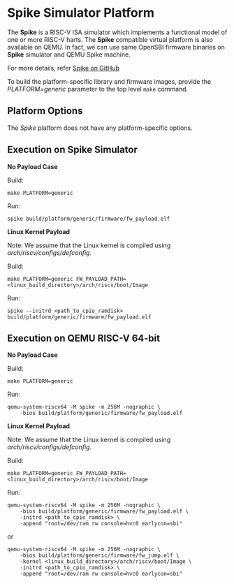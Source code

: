 Spike Simulator Platform
========================

The **Spike** is a RISC-V ISA simulator which implements a functional model
of one or more RISC-V harts. The **Spike** compatible virtual platform is
also available on QEMU. In fact, we can use same OpenSBI firmware binaries
on **Spike** simulator and QEMU Spike machine.

For more details, refer [Spike on GitHub](https://github.com/riscv/riscv-isa-sim)

To build the platform-specific library and firmware images, provide the
*PLATFORM=generic* parameter to the top level `make` command.

Platform Options
----------------

The *Spike* platform does not have any platform-specific options.

Execution on Spike Simulator
----------------------------

**No Payload Case**

Build:
```
make PLATFORM=generic
```

Run:
```
spike build/platform/generic/firmware/fw_payload.elf
```

**Linux Kernel Payload**

Note: We assume that the Linux kernel is compiled using
*arch/riscv/configs/defconfig*.

Build:
```
make PLATFORM=generic FW_PAYLOAD_PATH=<linux_build_directory>/arch/riscv/boot/Image
```

Run:
```
spike --initrd <path_to_cpio_ramdisk> build/platform/generic/firmware/fw_payload.elf
```

Execution on QEMU RISC-V 64-bit
-------------------------------

**No Payload Case**

Build:
```
make PLATFORM=generic
```

Run:
```
qemu-system-riscv64 -M spike -m 256M -nographic \
	-bios build/platform/generic/firmware/fw_payload.elf
```

**Linux Kernel Payload**

Note: We assume that the Linux kernel is compiled using
*arch/riscv/configs/defconfig*.

Build:
```
make PLATFORM=generic FW_PAYLOAD_PATH=<linux_build_directory>/arch/riscv/boot/Image
```

Run:
```
qemu-system-riscv64 -M spike -m 256M -nographic \
	-bios build/platform/generic/firmware/fw_payload.elf \
	-initrd <path_to_cpio_ramdisk> \
	-append "root=/dev/ram rw console=hvc0 earlycon=sbi"
```
or
```
qemu-system-riscv64 -M spike -m 256M -nographic \
	-bios build/platform/generic/firmware/fw_jump.elf \
	-kernel <linux_build_directory>/arch/riscv/boot/Image \
	-initrd <path_to_cpio_ramdisk> \
	-append "root=/dev/ram rw console=hvc0 earlycon=sbi"
```
